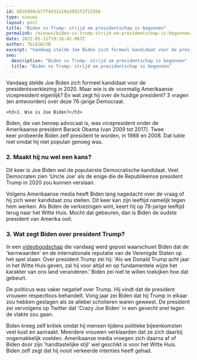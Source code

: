 ```yaml
---
id: 602b999cb77f4432a19e3955f2f22568
type: nieuws
layout: post
title: "Biden vs Trump: strijd om presidentschap is begonnen"
permalink: /nieuws/biden-vs-trump-strijd-om-presidentschap-is-begonnen/
date: 2022-05-11T19:16:41.067Z
author: 7biA1WiYB
excerpt: "Vandaag stelde Joe Biden zich formeel kandidaat voor de presidentsverkiezing in 2020. Maar wie is de voormalig Amerikaanse vicepresident eigenlijk? En wat zegt hij over de huidige president? 3 vragen (en antwoorden) over deze 76-jarige Democraat.  "
seo:
  description: "Biden vs Trump: strijd om presidentschap is begonnen"
  title: "Biden vs Trump: strijd om presidentschap is begonnen"
---
```

Vandaag stelde Joe Biden zich formeel kandidaat voor de presidentsverkiezing in 2020. Maar wie is de voormalig Amerikaanse vicepresident eigenlijk? En wat zegt hij over de huidige president? 3 vragen (en antwoorden) over deze 76-jarige Democraat.  

    <h3>1. Wie is Joe Biden?</h3>
<p>Biden, die van beroep advocaat is, was vicepresident onder de Amerikaanse president Barack Obama (van 2009 tot 2017). Twee keer probeerde Biden zelf president te worden, in 1988 en 2008. Dat lukte niet omdat hij niet populair genoeg was.</p>
<h3>2. Maakt hij nu wel een kans?</h3>
<p>Dit keer is Joe Biden wel de populairste Democratische kandidaat. Veel Democraten zien 'Uncle Joe' als de enige die de Republikeinse president Trump in 2020 zou kunnen verslaan. </p>
<p>Volgens Amerikaanse media heeft Biden lang nagedacht over de vraag of hij zich weer kandidaat zou stellen. Dit keer kan zijn leeftijd namelijk tegen hem werken. Als Biden de verkiezingen wint, keert hij op 78-jarige leeftijd terug naar het Witte Huis. Mocht dat gebeuren, dan is Biden de oudste president van Amerika ooit.</p>
<h3>3. Wat zegt Biden over president Trump?</h3>
<p>In een <a href="https://www.youtube.com/watch?v=_tx8qzKck3k" target="_blank">videoboodschap</a> die vandaag werd gepost waarschuwt Biden dat de 'kernwaarden' en de internationale reputatie van de Verenigde Staten op het spel staan. Over president Trump zei hij: 'Als we Donald Trump acht jaar in het Witte Huis geven, zal hij voor altijd en op fundamentele wijze het karakter van ons land veranderen.' Biden zei niet te willen toekijken hoe dat gebeurt.</p>
<p>De politicus was vaker negatief over Trump. Hij vindt dat de president vrouwen respectloos behandelt. Vorig jaar zei Biden dat hij Trump in elkaar zou hebben geslagen als ze allebei scholieren waren geweest. De president zei vervolgens op Twitter dat 'Crazy Joe Biden' in een gevecht snel tegen de vlakte zou gaan.</p>
<p>Biden kreeg zelf kritiek omdat hij mensen tijdens politieke bijeenkomsten veel kust en aanraakt. Meerdere vrouwen verklaarden dat ze zich daarbij ongemakkelijk voelden. Amerikaanse media vroegen zich daarna af of Biden door zijn 'handtastelijke stijl' wel geschikt is voor het Witte Huis. Biden zelf zegt dat hij nooit verkeerde intenties heeft gehad.</p>  
